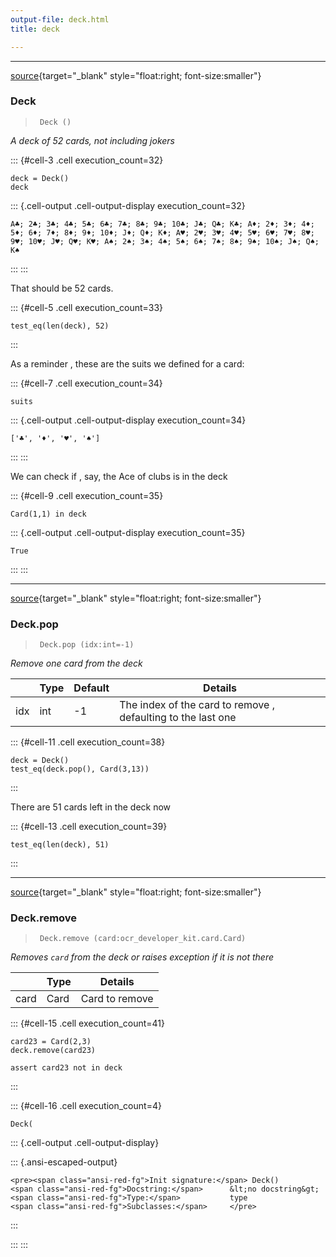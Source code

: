 ```yaml
---
output-file: deck.html
title: deck

---
```



<!-- WARNING: THIS FILE WAS AUTOGENERATED! DO NOT EDIT! -->

---

[source](https://github.com/alix559/ocr_developer_kit/blob/main/ocr_developer_kit/deck.py#L7){target="_blank" style="float:right; font-size:smaller"}

### Deck

>      Deck ()

*A deck of 52 cards, not including jokers*


::: {#cell-3 .cell execution_count=32}
``` {.python .cell-code}
deck = Deck()
deck
```

::: {.cell-output .cell-output-display execution_count=32}
```
A♣️; 2♣️; 3♣️; 4♣️; 5♣️; 6♣️; 7♣️; 8♣️; 9♣️; 10♣️; J♣️; Q♣️; K♣️; A♦️; 2♦️; 3♦️; 4♦️; 5♦️; 6♦️; 7♦️; 8♦️; 9♦️; 10♦️; J♦️; Q♦️; K♦️; A♥️; 2♥️; 3♥️; 4♥️; 5♥️; 6♥️; 7♥️; 8♥️; 9♥️; 10♥️; J♥️; Q♥️; K♥️; A♠️; 2♠️; 3♠️; 4♠️; 5♠️; 6♠️; 7♠️; 8♠️; 9♠️; 10♠️; J♠️; Q♠️; K♠️
```
:::
:::


That should be 52 cards.

::: {#cell-5 .cell execution_count=33}
``` {.python .cell-code}
test_eq(len(deck), 52)
```
:::


As a reminder , these are the suits we defined for a card:

::: {#cell-7 .cell execution_count=34}
``` {.python .cell-code}
suits
```

::: {.cell-output .cell-output-display execution_count=34}
```
['♣️', '♦️', '♥️', '♠️']
```
:::
:::


We can check if , say, the Ace of clubs is in the deck 

::: {#cell-9 .cell execution_count=35}
``` {.python .cell-code}
Card(1,1) in deck
```

::: {.cell-output .cell-output-display execution_count=35}
```
True
```
:::
:::


---

[source](https://github.com/alix559/ocr_developer_kit/blob/main/ocr_developer_kit/deck.py#L17){target="_blank" style="float:right; font-size:smaller"}

### Deck.pop

>      Deck.pop (idx:int=-1)

*Remove one card from the deck*

|    | **Type** | **Default** | **Details** |
| -- | -------- | ----------- | ----------- |
| idx | int | -1 | The index of the card to remove , defaulting to the last one |


::: {#cell-11 .cell execution_count=38}
``` {.python .cell-code}
deck = Deck()
test_eq(deck.pop(), Card(3,13))
```
:::


There are 51 cards left in the deck now

::: {#cell-13 .cell execution_count=39}
``` {.python .cell-code}
test_eq(len(deck), 51)
```
:::


---

[source](https://github.com/alix559/ocr_developer_kit/blob/main/ocr_developer_kit/deck.py#L24){target="_blank" style="float:right; font-size:smaller"}

### Deck.remove

>      Deck.remove (card:ocr_developer_kit.card.Card)

*Removes `card` from the deck or raises exception if it is not there*

|    | **Type** | **Details** |
| -- | -------- | ----------- |
| card | Card | Card to remove |


::: {#cell-15 .cell execution_count=41}
``` {.python .cell-code}
card23 = Card(2,3)
deck.remove(card23)

assert card23 not in deck
```
:::


::: {#cell-16 .cell execution_count=4}
``` {.python .cell-code}
Deck(
```

::: {.cell-output .cell-output-display}

::: {.ansi-escaped-output}
```{=html}
<pre><span class="ansi-red-fg">Init signature:</span> Deck()
<span class="ansi-red-fg">Docstring:</span>      &lt;no docstring&gt;
<span class="ansi-red-fg">Type:</span>           type
<span class="ansi-red-fg">Subclasses:</span>     </pre>
```
:::

:::
:::



